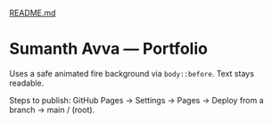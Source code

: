 [README.md](https://github.com/user-attachments/files/22234367/README.md)
# Sumanth Avva — Portfolio 
Uses a safe animated fire background via `body::before`. Text stays readable.

Steps to publish: GitHub Pages → Settings → Pages → Deploy from a branch → main / (root).
